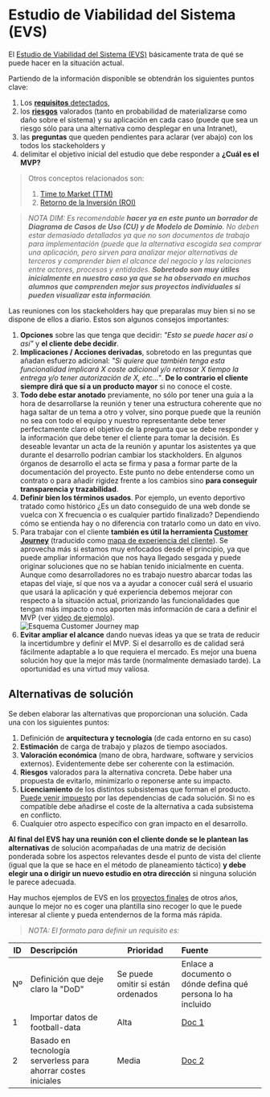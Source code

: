 # Estudio de Viabilidad del Sistema (EVS)

El [Estudio de Viabilidad del Sistema (EVS)](https://es.wikipedia.org/wiki/An%C3%A1lisis_de_viabilidad) básicamente trata de qué se puede hacer en la situación actual.

Partiendo de la información disponible se obtendrán los siguientes puntos clave:
1. Los [**requisitos** detectados](https://dim.institutomilitar.com/shared/NIeUthgV0xdIKPlkK9CXDGS1bjnbN1aoU8O1nqVb18D),
1. los [**riesgos**](https://es.wikipedia.org/wiki/Riesgo) valorados (tanto en probabilidad de materializarse como daño sobre el sistema) y su aplicación en cada caso (puede que sea un riesgo sólo para una alternativa como desplegar en una Intranet),
1. las **preguntas** que queden pendientes para aclarar (ver abajo) con los todos los stackeholders y
1. delimitar el objetivo inicial del estudio que debe responder a **¿Cuál es el MVP?**

> Otros conceptos relacionados son:
> 1. [Time to Market (TTM)](https://en.wikipedia.org/wiki/Time_to_market)
> 1. [Retorno de la Inversión (ROI)](https://en.wikipedia.org/wiki/Return_on_investment)

> _NOTA DIM: Es recomendable **hacer ya en este punto un borrador de Diagrama de Casos de Uso (CU) y de Modelo de Dominio**. No deben estar demasiado detallados ya que no son documentos de trabajo para implementación (puede que la alternativa escogida sea comprar una aplicación, pero sirven para analizar mejor alternativas de terceros y comprender bien el alcance del negocio y las relaciones entre actores, procesos y entidades. **Sobretodo son muy útiles inicialmente en nuestro caso ya que se ha observado en muchos alumnos que comprenden mejor sus proyectos individuales si pueden visualizar esta información**._

Las reuniones con los stackeholders hay que preparalas muy bien si no se dispone de ellos a diario. Estos son algunos consejos importantes:
1. **Opciones** sobre las que tenga que decidir: _"Esto se puede hacer así o así"_ y **el cliente debe decidir**.
1. **Implicaciones / Acciones derivadas**, sobretodo en las preguntas que añadan esfuerzo adicional: _"Si quiere que también tenga esta funcionalidad implicará X coste adicional y/o retrasar X tiempo la entrega y/o tener autorización de X, etc..."_. **De lo contrario el cliente siempre dirá que sí a un producto mayor** si no conoce el coste.
1. **Todo debe estar anotado** previamente, no sólo por tener una guía a la hora de desarrollarse la reunión y tener una estructura coherente que no haga saltar de un tema a otro y volver, sino porque puede que la reunión no sea con todo el equipo y nuestro representante debe tener perfectamente claro el objetivo de la pregunta que se debe responder y la información que debe tener el cliente para tomar la decisión. Es deseable levantar un acta de la reunión y apuntar los asistentes ya que durante el desarrollo podrían cambiar los stackholders. En algunos órganos de desarrollo el acta se firma y pasa a formar parte de la documentación del proyecto. Este punto no debe entenderse como un contrato o para añadir rigidez frente a los cambios sino **para conseguir transparencia y trazabilidad**.
1. **Definir bien los términos usados**. Por ejemplo, un evento deportivo tratado como histórico ¿Es un dato conseguido de una web donde se vuelca con X frecuencia o es cualquier partido finalizado? Dependiendo cómo se entienda hay o no diferencia con tratarlo como un dato en vivo.
1. Para trabajar con el cliente **también es útil la herramienta [Customer Journey](https://en.wikipedia.org/wiki/Customer_experience#Customer_journey_mapping)** (traducido como [mapa de experiencia del cliente](https://www.syndesis.mx/post/2017/01/08/mapa-de-la-experiencia-del-cliente)). Se aprovecha más si estamos muy enfocados desde el principio, ya que puede ampliar información que nos haya llegado sesgada y puede originar soluciones que no se habían tenido inicialmente en cuenta. Aunque como desarrolladores no es trabajo nuestro abarcar todas las etapas del viaje, sí que nos va a ayudar a conocer cuál será el usuario que usará la aplicación y qué experiencia debemos mejorar con respecto a la situación actual, priorizando las funcionalidades que tengan más impacto o nos aporten más información de cara a definir el MVP (ver [video de ejemplo](https://www.youtube.com/watch?v=PTk_KncCivE)).  
![Esquema Customer Journey map](https://uxpressia.com/examples/export/cjm/cjm.png)
1. **Evitar ampliar el alcance** dando nuevas ideas ya que se trata de reducir la incertidumbre y definir el MVP. Si el desarrollo es de calidad será fácilmente adaptable a lo que requiera el mercado. Es mejor una buena solución hoy que la mejor más tarde (normalmente demasiado tarde). La oportunidad es una virtud muy valiosa.

## Alternativas de solución
Se deben elaborar las alternativas que proporcionan una solución. Cada una con los siguientes puntos:
1. Definición de **arquitectura y tecnología** (de cada entorno en su caso)
1. **Estimación** de carga de trabajo y plazos de tiempo asociados.
1. **Valoración económica** (mano de obra, hardware, software y servicios externos). Evidentemente debe ser coherente con la estimación.
1. **Riesgos** valorados para la alternativa concreta. Debe haber una propuesta de evitarlo, minimizarlo o reponerse ante su impacto.
1. **Licenciamiento** de los distintos subsistemas que forman el producto. [Puede venir impuesto](https://en.wikipedia.org/wiki/Comparison_of_free_and_open-source_software_licences) por las dependencias de cada solución. Si no es compatible debe añadirse el coste de la alternativa a cada subsistema en conflicto.
1. Cualquier otro aspecto específico con gran impacto en el desarrollo.

**Al final del EVS hay una reunión con el cliente donde se le plantean las alternativas** de solución acompañadas de una matriz de decisión ponderada sobre los aspectos relevantes desde el punto de vista del cliente (igual que la que se hace en el método de planeamiento táctico) **y debe elegir una o dirigir un nuevo estudio en otra dirección** si ninguna solución le parece adecuada.

Hay muchos ejemplos de EVS en los [proyectos finales](https://git.institutomilitar.com/proyectos-finales) de otros años, aunque lo mejor no es coger una plantilla sino recoger lo que le puede interesar al cliente y pueda entendernos de la forma más rápida.

> _NOTA: El formato para definir un requisito es:_  

| ID | Descripción | Prioridad | Fuente |
|---|:---|---|:---|
| Nº | Definición que deje claro la "DoD" | Se puede omitir si están ordenados | Enlace a documento o dónde defina qué persona lo ha incluido |
| 1 | Importar datos de football-data | Alta | [Doc 1](https://16khs695mehu6grk1ykq.institutomilitar.com/Requisitos%20Datos%20Deportivos.docx) |
| 2 | Basado en tecnología serverless para ahorrar costes iniciales | Media | [Doc 2](https://github.com/DptoSIC/DatosDeportivos) |  

